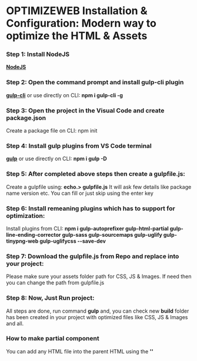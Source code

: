 <!--
Created By: Suyog Navgale
"version": "1.1.0",
"description": "Modern way to optimize static HTML and Assets",
"license": "ISC"
-->

# OPTIMIZEWEB Installation & Configuration: Modern way to optimize the HTML & Assets

### Step 1: Install NodeJS

**[NodeJS](https://nodejs.org/en/)**

### Step 2: Open the command prompt and install gulp-cli plugin

**[gulp-cli](https://www.npmjs.com/package/gulp-cli)** or use directly on CLI: **npm i gulp-cli -g**

### Step 3: Open the project in the Visual Code and create package.json

Create a package file on CLI: npm init

### Step 4: Install gulp plugins from VS Code terminal

**[gulp](https://www.npmjs.com/package/gulp)** or use directly on CLI: **npm i gulp -D**

### Step 5: After completed above steps then create a gulpfile.js:

Create a gulpfile using: **echo.> gulpfile.js**
It will ask few details like package name version etc. You can fill or just skip using the enter key

### Step 6: Install remeaning plugins which has to support for optimization:

Install plugins from CLI: **npm i gulp-autoprefixer gulp-html-partial gulp-line-ending-corrector gulp-sass gulp-sourcemaps gulp-uglify gulp-tinypng-web gulp-uglifycss --save-dev**

### Step 7: Download the gulpfile.js from Repo and replace into your project:

Please make sure your assets folder path for CSS, JS & Images. If need then you can change the path from gulpfile.js

### Step 8: Now, Just Run project:

All steps are done, run command **gulp** and,
you can check new **build** folder has been created in your project with optimized files like CSS, JS & Images and all.

### How to make partial component

You can add any HTML file into the parent HTML using the
**'<partial src="shared/header.html" title="Header Component"></partial >'**
